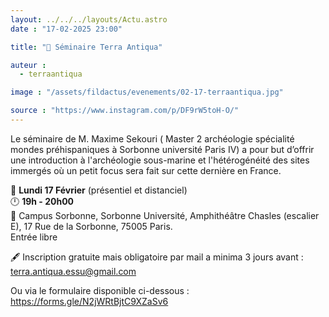 ```yaml
---
layout: ../../../layouts/Actu.astro
date : "17-02-2025 23:00"

title: "📣 Séminaire Terra Antiqua"

auteur :
  - terraantiqua

image : "/assets/fildactus/evenements/02-17-terraantiqua.jpg"

source : "https://www.instagram.com/p/DF9rW5toH-O/"
---
```


Le séminaire de M. Maxime Sekouri ( Master 2 archéologie spécialité mondes préhispaniques à Sorbonne université Paris IV) a pour but d’offrir une introduction à l'archéologie sous-marine et l'hétérogénéité des sites immergés où un petit focus sera fait sur cette dernière en France.

📅 __Lundi 17 Février__ (présentiel et distanciel)  
🕛 __19h - 20h00__  
📌 Campus Sorbonne, Sorbonne Université, Amphithéâtre Chasles (escalier E), 17 Rue de la Sorbonne, 75005 Paris.  
Entrée libre

🖋 Inscription gratuite mais obligatoire par mail a minima 3 jours avant : terra.antiqua.essu@gmail.com

Ou via le formulaire disponible ci-dessous : https://forms.gle/N2jWRtBjtC9XZaSv6